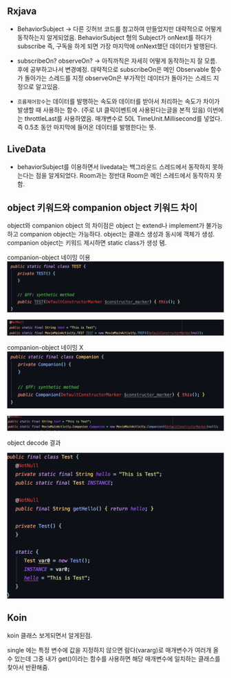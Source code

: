 ## Rxjava

- BehaviorSubject -> 다른 깃허브 코드를 참고하여 만들었지만 대략적으로 어떻게 동작하는지 알게되었음. BehaviorSubject<T> 형의 Subject가 onNext를 하다가 subscribe 즉, 구독을 하게 되면 가장 마지막에 onNext했던 데이터가 발행된다.


- subscribeOn? observeOn? -> 아직까직은 자세히 어떻게 동작하는지 잘 모름. 후에 공부하고나서 변경예정. 대략적으로 subscribeOn은 메인 Observable 함수가 돌아가는 스레드를 지정 observeOn은 부가적인 데이터가 돌아가는 스레드 지정으로 알고있음.

- `흐름제어함수`는 데이터를 발행하는 속도와 데이터를 받아서 처리하는 속도가 차이가 발생할 때 사용하는 함수. (주로 UI 클릭이벤트에 사용된다는글을 본적 있음) 이번에는 throttleLast를 사용하였음. 매개변수로 50L TimeUnit.Millisecond를 넣었다. 즉 0.5초 동안 마지막에 들어온 데이터를 발행한다는 뜻.

## LiveData

- behaviorSubject를 이용하면서 livedata는 백그라운드 스레드에서 동작하지 못하는다는 점을 알게되었다. Room과는 정반대 Room은 메인 스레드에서 동작하지 못함.

## object 키워드와 companion object 키워드 차이

object와 companion object 의 차이점은 object 는 extend나 implement가 불가능하고 companion object는 가능하다.
object는 클래스 생성과 동시에 객체가 생성. companion object는 키워드 제시하면 static class가 생성 됌.

companion-object 네이밍 이용
![companion-object-name](img/companion-object-name-test.png)

![companion-object-name](img/companion-object-name-test2.png)

companion-object 네이밍 X
![companion-object-non-name](img/companion-object-no-name.png)

![companion-object-non-name2](img/companion-object-decode-java.png)

object decode 결과

![object-decode](img/object-keyword.png)


## Koin

koin 클래스 보게되면서 알게된점.

single 에는 특정 변수에 값을 지정하지 않으면 람다(vararg)로 매개변수가 여러개 올수 있는데 그중 내가 get()이라는 함수를 사용하면 해당 매개변수에 일치하는 클래스를 찾아서 반환해줌.

